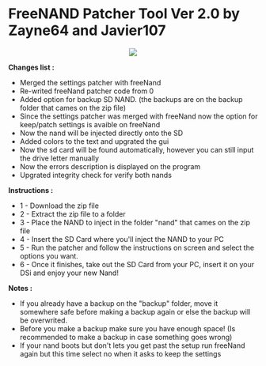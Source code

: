 <p align="center">
<h1>FreeNAND Patcher Tool Ver 2.0 by Zayne64 and Javier107</h1>
</p>
<p align="center">
<a href="https://github.com/thefreenand/FreeNAND/releases/latest"><img src="https://raw.githubusercontent.com/thefreenand/FreeNAND/master/README.md Image.png"></a>
</p>

<b>Changes list :</b>
<ul>
  <li>Merged the settings patcher with freeNand</li>
  <li>Re-writed freeNand patcher code from 0</li>
  <li>Added option for backup SD NAND. (the backups are on the backup folder that cames on the zip file)</li>
  <li>Since the settings patcher was merged with freeNand now the option for keep/patch settings is avaible on freeNand</li>
  <li>Now the nand will be injected directly onto the SD</li>
  <li>Added colors to the text and upgrated the gui</li>
  <li>Now the sd card will be found automatically, however you can still input the drive letter manually</li>
  <li>Now the errors description is displayed on the program</li>
  <li>Upgrated integrity check for verify both nands</li>
  </ul>

<b>Instructions :</b>
<ul>
  <li>1 - Download the zip file</li>
  <li>2 - Extract the zip file to a folder</li>
  <li>3 - Place the NAND to inject in the folder "nand" that cames on the zip file</li>
  <li>4 - Insert the SD Card where you'll inject the NAND to your PC</li>
  <li>5 - Run the patcher and follow the instructions on screen and select the options you want.</li>
  <li>6 - Once it finishes, take out the SD Card from your PC, insert it on your DSi and enjoy your new Nand!</li>
  </ul>

<b>Notes :</b>

<ul>
  <li>If you already have a backup on the "backup" folder, move it somewhere safe before making a backup again or else the backup will be overwrited.</li>
  <li>Before you make a backup make sure you have enough space! (Is recommended to make a backup in case something goes wrong)</li>
  <li>If your nand boots but don't lets you get past the setup run freeNand again but this time select no when it asks to keep the settings</li>
  </ul>
